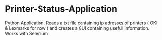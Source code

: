# Printer-Status-Application
Python Application. Reads a txt file containing ip adresses of printers ( OKI &amp; Lexmarks for now ) and creates a GUI containing usefull information. Works with Selenium
